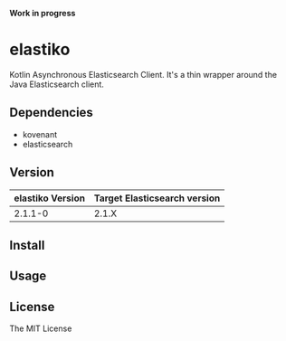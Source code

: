 
**Work in progress**

# elastiko
Kotlin Asynchronous Elasticsearch Client.
It's a thin wrapper around the Java Elasticsearch client.

## Dependencies

 * kovenant
 * elasticsearch

## Version

|elastiko Version|Target Elasticsearch version|
|-------|---------------------|
|2.1.1-0|2.1.X|

## Install


## Usage


## License

The MIT License